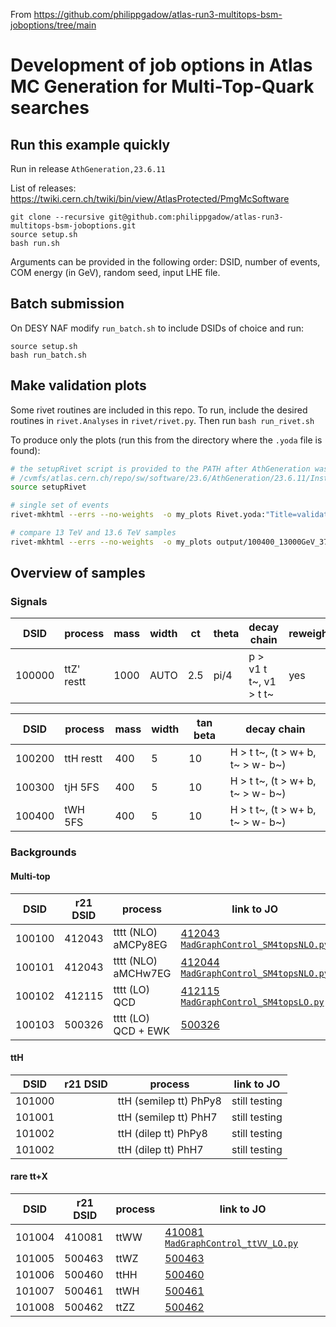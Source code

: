 From https://github.com/philippgadow/atlas-run3-multitops-bsm-joboptions/tree/main

# Development of job options in Atlas MC Generation for Multi-Top-Quark searches

## Run this example quickly
Run in release `AthGeneration,23.6.11`

List of releases: https://twiki.cern.ch/twiki/bin/view/AtlasProtected/PmgMcSoftware

```
git clone --recursive git@github.com:philippgadow/atlas-run3-multitops-bsm-joboptions.git
source setup.sh
bash run.sh
```
Arguments can be provided in the following order: DSID, number of events, COM energy (in GeV), random seed, input LHE file. 

## Batch submission
On DESY NAF modify `run_batch.sh` to include DSIDs of choice and run:

```
source setup.sh
bash run_batch.sh
```


## Make validation plots

Some rivet routines are included in this repo. To run, include the desired routines in `rivet.Analyses` in `rivet/rivet.py`. Then run
```bash run_rivet.sh```

To produce only the plots (run this from the directory where the `.yoda` file is found): 

```bash
# the setupRivet script is provided to the PATH after AthGeneration was setup, see e.g.
# /cvmfs/atlas.cern.ch/repo/sw/software/23.6/AthGeneration/23.6.11/InstallArea/x86_64-centos7-gcc11-opt/bin/setupRivet
source setupRivet

# single set of events
rivet-mkhtml --errs --no-weights  -o my_plots Rivet.yoda:"Title=validation plots"

# compare 13 TeV and 13.6 TeV samples
rivet-mkhtml --errs --no-weights  -o my_plots output/100400_13000GeV_372777/Rivet.yoda:"Title=sqrt(s)=13TeV" output/100400_13600GeV_126313/Rivet.yoda:"Title=sqrt(s)=13.6TeV"
```

## Overview of samples

### Signals

| DSID   | process      | mass | width | ct   | theta | decay chain                        | reweight |
| ------ | ------------ | ---- | ----- | ---- | ----- | ---------------------------------- | -------- |
| 100000 | ttZ' restt   | 1000 | AUTO  |  2.5 |  pi/4 | p > v1 t t~, v1 > t t~             | yes      |

| DSID   | process      | mass | width | tan beta | decay chain                      |
| ------ | ------------ | ---- | ----- | -------- | -------------------------------- |
| 100200 | ttH restt    | 400  | 5     |  10      | H > t t~, (t > w+ b, t~ > w- b~) |
| 100300 | tjH 5FS      | 400  | 5     |  10      | H > t t~, (t > w+ b, t~ > w- b~) |
| 100400 | tWH 5FS      | 400  | 5     |  10      | H > t t~, (t > w+ b, t~ > w- b~) |


### Backgrounds

#### Multi-top

| DSID   | r21 DSID | process | link to JO |
| ------ | -------- | ------- | ---------- |
| 100100 | 412043   | tttt (NLO) aMCPy8EG | [412043](https://gitlab.cern.ch/atlas-physics/pmg/infrastructure/mc15joboptions/-/blob/master/share/DSID412xxx/MC15.412043.aMcAtNloPythia8EvtGen_A14NNPDF31_SM4topsNLO.py) [`MadGraphControl_SM4topsNLO.py`](https://gitlab.cern.ch/atlas-physics/pmg/infrastructure/mc15joboptions/-/blob/master/common/MadGraph/MadGraphControl_SM4topsNLO.py) |
| 100101 | 412043   | tttt (NLO) aMCHw7EG | [412044](https://gitlab.cern.ch/atlas-physics/pmg/infrastructure/mc15joboptions/-/blob/master/share/DSID412xxx/MC15.412044.aMcAtNloHerwig7EvtGen_H7UE_SM4topsNLO.py) [`MadGraphControl_SM4topsNLO.py`](https://gitlab.cern.ch/atlas-physics/pmg/infrastructure/mc15joboptions/-/blob/master/common/MadGraph/MadGraphControl_SM4topsNLO.py) |
| 100102 | 412115   | tttt (LO) QCD | [412115](https://gitlab.cern.ch/atlas-physics/pmg/infrastructure/mc15joboptions/-/blob/master/share/DSID412xxx/MC15.412115.MadGraphPythia8EvtGen_A14NNPDF31_SM4topsLO.py) [`MadGraphControl_SM4topsLO.py`](https://gitlab.cern.ch/atlas-physics/pmg/infrastructure/mc15joboptions/-/blob/master/common/MadGraph/MadGraphControl_SM4topsLO.py) |
| 100103 | 500326   | tttt (LO) QCD + EWK | [500326](https://gitlab.cern.ch/atlas-physics/pmg/mcjoboptions/-/tree/master/500xxx/500326) |

#### ttH

| DSID   | r21 DSID | process | link to JO |
| ------ | -------- | ------- | ---------- |
| 101000 |          | ttH (semilep tt) PhPy8 | still testing |
| 101001 |          | ttH (semilep tt) PhH7  | still testing |
| 101002 |          | ttH (dilep tt) PhPy8   | still testing |
| 101002 |          | ttH (dilep tt) PhH7    | still testing |

#### rare tt+X

| DSID   | r21 DSID | process | link to JO |
| ------ | -------- | ------- | ---------- |
| 101004 | 410081   | ttWW | [410081](https://gitlab.cern.ch/atlas-physics/pmg/infrastructure/mc15joboptions/-/blob/master/share/DSID410xxx/MC15.410081.MadGraphPythia8EvtGen_A14NNPDF23_ttbarWW.py) [`MadGraphControl_ttVV_LO.py`](https://gitlab.cern.ch/atlas-physics/pmg/infrastructure/mc15joboptions/-/blob/master/common/MadGraph/MadGraphControl_ttVV_LO.py) |
| 101005 | 500463   | ttWZ | [500463](https://gitlab.cern.ch/atlas-physics/pmg/mcjoboptions/-/tree/master/500xxx/500463) |
| 101006 | 500460   | ttHH | [500460](https://gitlab.cern.ch/atlas-physics/pmg/mcjoboptions/-/tree/master/500xxx/500460) |
| 101007 | 500461   | ttWH | [500461](https://gitlab.cern.ch/atlas-physics/pmg/mcjoboptions/-/tree/master/500xxx/500461) |
| 101008 | 500462   | ttZZ | [500462](https://gitlab.cern.ch/atlas-physics/pmg/mcjoboptions/-/tree/master/500xxx/500462) |
